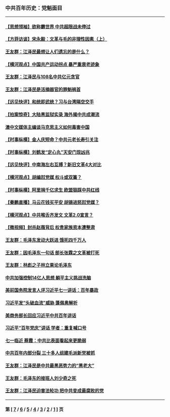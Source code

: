 ### 中共百年历史：党魁面目
---
#### [【思想领袖】欲称霸世界 中共超限战未停过](../../pages/nf1176107/n13745142.md?08040430) 
#### [【方菲访谈】宋永毅：文革与毛的非理性因素（上）](../../pages/nf1176107/n13469956.md?08040430) 
#### [王友群：江泽民最想让人们遗忘的是什么？](../../pages/nf1176107/n13408949.md?08040430) 
#### [【横河观点】中国共产运动拐点 暴严重衰老迹象](../../pages/nf1176107/n13388333.md?08040430) 
#### [王友群：江泽民与108名中共亿元贪官](../../pages/nf1176107/n13352358.md?08040430) 
#### [王友群：江泽民是活摘器官的罪魁祸首](../../pages/nf1176107/n13336903.md?08040430) 
#### [【远见快评】和统即武统？习与台湾隔空交手](../../pages/nf1176107/n13297739.md?08040430) 
#### [【拍案惊奇】大陆黑监狱实录 海外揭中共成潮流](../../pages/nf1176107/n13288853.md?08040430) 
#### [澳中文媒体主编谈马克思主义如何毒害中国](../../pages/nf1176107/n13257387.md?08040430) 
#### [【时事纵横】金人庆短命？中共元老长寿引关注](../../pages/nf1176107/n13217934.md?08040430) 
#### [【时事纵横】刘鹤发“定心丸”天安门现凶兆](../../pages/nf1176107/n13215416.md?08040430) 
#### [【远见快评】中南海左右互搏？新旧文革4大对比](../../pages/nf1176107/n13214745.md?08040430) 
#### [【横河观点】胡编怼党媒 权斗或双簧？](../../pages/nf1176107/n13210864.md?08040430) 
#### [【时事纵横】阿里捐千亿求生 欧盟狠踩中共红线](../../pages/nf1176107/n13206431.md?08040430) 
#### [【秦鹏直播】马云花钱买平安 胡锡进怒怼党媒？](../../pages/nf1176107/n13206392.md?08040430) 
#### [【横河观点】中共喉舌齐发文 文革2.0宣言？](../../pages/nf1176107/n13201248.md?08040430) 
#### [【微视频】封杀赵薇背后 权贵家族资本遭整肃](../../pages/nf1176107/n13197798.md?08040430) 
#### [王友群：毛泽东发动大跃进 饿死四千万人](../../pages/nf1176107/n13177158.md?08040430) 
#### [王友群：因毛泽东一句话 部长张霖之文革被打死](../../pages/nf1176107/n13161711.md?08040430) 
#### [王友群：林彪之子林立果论毛泽东](../../pages/nf1176107/n13128622.md?08040430) 
#### [中共加强控制14亿人思想 躺平主义挑战洗脑](../../pages/nf1176107/n13094299.md?08040430) 
#### [美前国务院发言人评习近平七一讲话：百年暴政](../../pages/nf1176107/n13066986.md?08040430) 
#### [习近平发“头破血流”威胁 蓬佩奥解析](../../pages/nf1176107/n13063604.md?08040430) 
#### [美商务部长回应习近平中共百年讲话](../../pages/nf1176107/n13062903.md?08040430) 
#### [习近平“百年党庆”讲话 学者：重复喊口号](../../pages/nf1176107/n13061411.md?08040430) 
#### [七一临近 蔡霞：中共比表面看起来更脆弱](../../pages/nf1176107/n13056418.md?08040430) 
#### [中共百年内部分裂 三十多人组建毛派新党被抓](../../pages/nf1176107/n13044023.md?08040430) 
#### [王友群：江泽民是中共最黑恶势力的“黑老大”](../../pages/nf1176107/n13022180.md?08040430) 
#### [王友群：毛泽东的接班人刘少奇之死](../../pages/nf1176107/n12991772.md?08040430) 
#### [王友群：江泽民迫害法轮功 把中共变成最腐败的党](../../pages/nf1176107/n12947347.md?08040430) 

---
#### 第 [ [7](./7.md?08040430) / [6](./6.md?08040430) / [5](./5.md?08040430) / [4](./4.md?08040430) / [3](./3.md?08040430) / [2](./2.md?08040430) / [1](./1.md?08040430) ] 页
